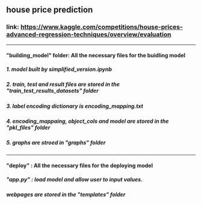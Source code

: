 ## house price prediction
### link: https://www.kaggle.com/competitions/house-prices-advanced-regression-techniques/overview/evaluation
--------
#### "building_model" folder: All the necessary files for the buidling model
##### 1. model built by simplified_version.ipynb
##### 2. train, test and result files are stored in the "train_test_results_datasets" folder
##### 3. label encoding dictionary is encoding_mapping.txt
##### 4. encoding_mappaing, object_cols and model are stored in the "pkl_files" folder
##### 5. graphs are stroed in "graphs" folder
--------
#### "deploy" : All the necessary files for the deploying model
##### "app.py" : load model and allow user to input values. 
##### webpages are stored in the "templates" folder